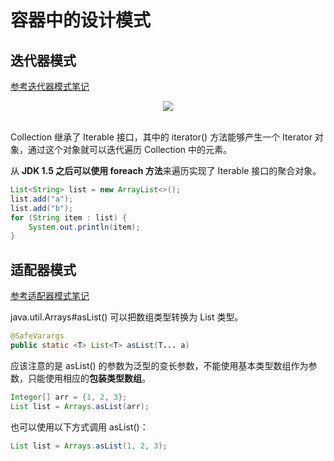 # 容器中的设计模式

## 迭代器模式

[参考迭代器模式笔记](https://github.com/DuHouAn/Java/blob/master/Object_Oriented/notes/02%E8%A1%8C%E4%B8%BA%E5%9E%8B.md#4-%E8%BF%AD%E4%BB%A3%E5%99%A8iterator)

<div align="center"> <img src="https://gitee.com/duhouan/ImagePro/raw/master/java-notes/java/SoWkIImgAStDuUBAp2j9BKfBJ4vLy0G.png"/> </div><br>

Collection 继承了 Iterable 接口，其中的 iterator() 方法能够产生一个 Iterator 对象，通过这个对象就可以迭代遍历 Collection 中的元素。

从 **JDK 1.5 之后可以使用 foreach 方法**来遍历实现了 Iterable 接口的聚合对象。

```java
List<String> list = new ArrayList<>();
list.add("a");
list.add("b");
for (String item : list) {
    System.out.println(item);
}
```

## 适配器模式

[参考适配器模式笔记](https://github.com/DuHouAn/Java/blob/master/Object_Oriented/notes/03%E7%BB%93%E6%9E%84%E5%9E%8B.md#1-%E9%80%82%E9%85%8D%E5%99%A8adapter)

java.util.Arrays#asList() 可以把数组类型转换为 List 类型。

```java
@SafeVarargs
public static <T> List<T> asList(T... a)
```

应该注意的是 asList() 的参数为泛型的变长参数，不能使用基本类型数组作为参数，只能使用相应的**包装类型数组**。

```java
Integer[] arr = {1, 2, 3};
List list = Arrays.asList(arr);
```

也可以使用以下方式调用 asList()：

```java
List list = Arrays.asList(1, 2, 3);
```